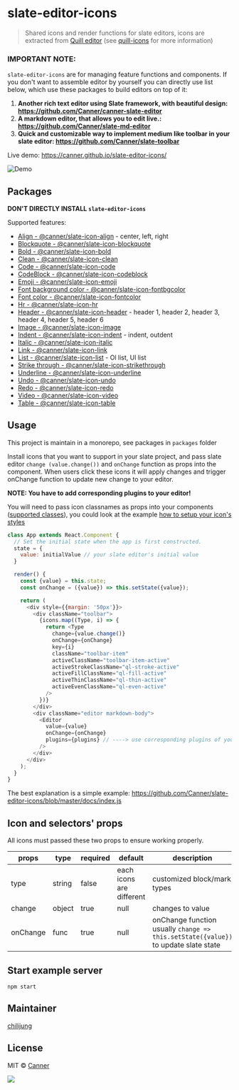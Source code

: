 # slate-editor-icons

> Shared icons and render functions for slate editors, icons are extracted from [Quill editor](https://quilljs.com/) (see [quill-icons](https://github.com/Canner/quill-icons) for more information)

### IMPORTANT NOTE:
`slate-editor-icons` are for managing feature functions and components. If you don't want to assemble editor by yourself you can directly use list below, which use these packages to build editors on top of it:

1. **Another rich text editor using Slate framework, with beautiful design:  https://github.com/Canner/canner-slate-editor**
3. **A markdown editor, that allows you to edit live.: https://github.com/Canner/slate-md-editor**
2. **Quick and customizable way to implement medium like toolbar in your slate editor: https://github.com/Canner/slate-toolbar**

Live demo: https://canner.github.io/slate-editor-icons/

![Demo](https://raw.githubusercontent.com/Canner/slate-editor-icons/master/docs/demo.png)


## Packages

**DON'T DIRECTLY INSTALL `slate-editor-icons`**

Supported features:

- [Align - @canner/slate-icon-align](./packages/slate-icon-align) - center, left, right
- [Blockquote - @canner/slate-icon-blockquote](./packages/slate-icon-blockquote)
- [Bold - @canner/slate-icon-bold](./packages/slate-icon-bold)
- [Clean - @canner/slate-icon-clean](./packages/slate-icon-clean)
- [Code - @canner/slate-icon-code](./packages/slate-icon-code)
- [CodeBlock - @canner/slate-icon-codeblock](./packages/slate-icon-codeblock)
- [Emoji - @canner/slate-icon-emoji](./packages/slate-icon-emoji)
- [Font background color - @canner/slate-icon-fontbgcolor](./packages/slate-icon-fontbgcolor)
- [Font color - @canner/slate-icon-fontcolor](./packages/slate-icon-fontcolor)
- [Hr - @canner/slate-icon-hr](./packages/slate-icon-hr)
- [Header - @canner/slate-icon-header](./packages/slate-icon-header) - header 1, header 2, header 3, header 4, header 5, header 6
- [Image - @canner/slate-icon-image](./packages/slate-icon-image)
- [Indent - @canner/slate-icon-indent](./packages/slate-icon-indent) - indent, outdent
- [Italic - @canner/slate-icon-italic](./packages/slate-icon-italic)
- [Link - @canner/slate-icon-link](./packages/slate-icon-link)
- [List - @canner/slate-icon-list](./packages/slate-icon-list) - Ol list, Ul list
- [Strike through - @canner/slate-icon-strikethrough](./packages/slate-icon-strikethrough)
- [Underline - @canner/slate-icon-underline](./packages/slate-icon-underline)
- [Undo - @canner/slate-icon-undo](./packages/slate-icon-undo)
- [Redo - @canner/slate-icon-redo](./packages/slate-icon-redo)
- [Video - @canner/slate-icon-video](./packages/slate-icon-video)
- [Table - @canner/slate-icon-table](./packages/slate-icon-table)

## Usage

This project is maintain in a monorepo, see packages in `packages` folder

Install icons that you want to support in your slate project, and pass slate editor `change (value.change())` and `onChange` function as props into the component. When users click these icons it will apply changes and trigger onChange function to update new change to your editor.

**NOTE: You have to add corresponding plugins to your editor!**

You will need to pass icon classnames as props into your components ([supported classes](https://github.com/Canner/quill-icons#props)), you could look at the example [how to setup your icon's styles](https://github.com/Canner/slate-editor-icons/blob/master/docs/style.css) 

```js
class App extends React.Component {
  // Set the initial state when the app is first constructed.
  state = {
    value: initialValue // your slate editor's initial value
  }

  render() {
    const {value} = this.state;
    const onChange = ({value}) => this.setState({value});

    return (
      <div style={{margin: '50px'}}>
        <div className="toolbar">
          {icons.map((Type, i) => {
            return <Type
              change={value.change()}
              onChange={onChange}
              key={i}
              className="toolbar-item"
              activeClassName="toolbar-item-active"
              activeStrokeClassName="ql-stroke-active"
              activeFillClassName="ql-fill-active"
              activeThinClassName="ql-thin-active"
              activeEvenClassName="ql-even-active"
            />
          })}
        </div>
        <div className="editor markdown-body">
          <Editor
            value={value}
            onChange={onChange}
            plugins={plugins} // ----> use corresponding plugins of your selected icons, for example `Bold` icon use `BoldPlugin`
          />
        </div>
      </div>
    );
  }
}
```

The best explanation is a simple example: https://github.com/Canner/slate-editor-icons/blob/master/docs/index.js

## Icon and selectors' props

All icons must passed these two props to ensure working properly.

| **props** | **type** | **required** | **default** | **description**  |
|-----------|----------|--------------|-------------|------------------|
| type     | string   | false        | each icons are different  | customized block/mark types |
| change     | object   | true        | null          | changes to value |
| onChange  | func   | true         | null         | onChange function usually `change => this.setState({value})` to update slate state  |


## Start example server

```
npm start
```

## Maintainer

[chilijung](https://github.com/chilijung)

## License

MIT © [Canner](https://github.com/Canner)


<a href="https://canner.io">
  <img src="https://user-images.githubusercontent.com/26116324/37811196-a437d930-2e93-11e8-97d8-0653ace2a46d.png"/>
</a>
